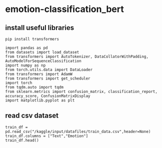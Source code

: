 # emotion-classification_bert
## install useful libraries
```pip install transformers```

```
import pandas as pd
from datasets import load_dataset
from transformers import AutoTokenizer, DataCollatorWithPadding, AutoModelForSequenceClassification
import numpy as np
from torch.utils.data import DataLoader
from transformers import AdamW
from transformers import get_scheduler
import torch
from tqdm.auto import tqdm
from sklearn.metrics import confusion_matrix, classification_report, accuracy_score, ConfusionMatrixDisplay
import matplotlib.pyplot as plt
```
## read csv dataset
```
train_df = pd.read_csv("/kaggle/input/datafiles/train_data.csv",header=None)
train_df.columns = ["Text","Emotion"]
train_df.head()
```
